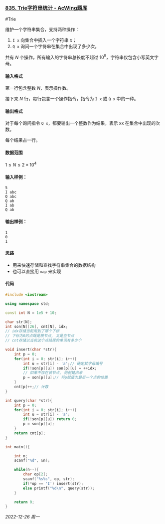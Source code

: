 ### [835. Trie字符串统计 - AcWing题库](https://www.acwing.com/problem/content/837/)

#Trie

维护一个字符串集合，支持两种操作：

1. `I x` 向集合中插入一个字符串 $x$；
2. `Q x` 询问一个字符串在集合中出现了多少次。

共有 $N$ 个操作，所有输入的字符串总长度不超过 $10^5$，字符串仅包含小写英文字母。

#### 输入格式

第一行包含整数 $N$，表示操作数。

接下来 $N$ 行，每行包含一个操作指令，指令为 `I x` 或 `Q x` 中的一种。

#### 输出格式

对于每个询问指令 `Q x`，都要输出一个整数作为结果，表示 xx 在集合中出现的次数。

每个结果占一行。

#### 数据范围

$1≤N≤2\times10^4$

#### 输入样例：

```
5
I abc
Q abc
Q ab
I ab
Q ab
```

#### 输出样例：

```
1
0
1
```

#### 思路

- 用来快速存储和查找字符串集合的数据结构
- 也可以直接用 `map` 来实现

#### 代码

```cpp
#include <iostream>

using namespace std;

const int N = 1e5 + 10;

char str[N];
int son[N][26], cnt[N], idx;
// idx存储当前用到了哪个下标
// 下标为0的点既是根节点, 又是空节点
// cnt存储以当前这个点结尾的单词有多少个

void insert(char *str){
    int p = 0;
    for(int i = 0; str[i]; i++){
        int u = str[i] - 'a';// 确定其字母编号
        if(!son[p][u]) son[p][u] = ++idx;
        // 如果不存在该节点, 则创建出来
        p = son[p][u];// 将p赋值为最后一个点的位置
    }
    cnt[p]++;// 计数
}

int query(char *str){
    int p = 0;
    for(int i = 0; str[i]; i++){
        int u = str[i] - 'a';
        if(!son[p][u]) return 0;
        p = son[p][u];
    }
    return cnt[p];
}

int main(){

    int n;
    scanf("%d", &n);

    while(n--){
        char op[2];
        scanf("%s%s", op, str);
        if(*op == 'I') insert(str);
        else printf("%d\n", query(str));
    }

    return 0;
}
```




*2022-12-26 周一*